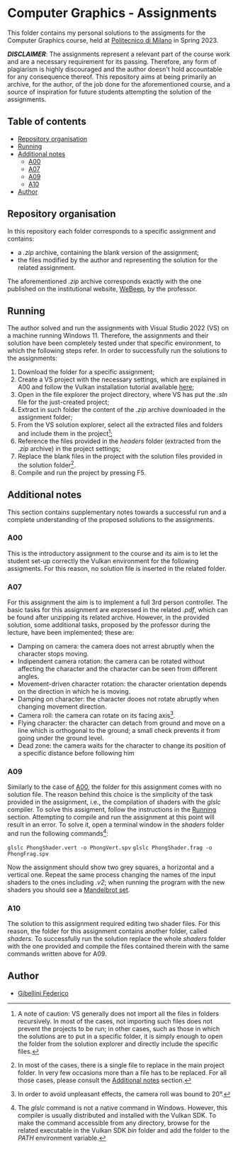 # Computer Graphics - Assignments
This folder contains my personal solutions to the assigments for the Computer Graphics course, held at [Politecnico di Milano](https://polimi.it) in Spring 2023. 

***DISCLAIMER***: The assignments represent a relevant part of the course work and are a necessary requirement for its passing. Therefore, any form of plagiarism is highly discouraged and the author doesn't hold accountable for any consequence thereof. This repository aims at being primarily an archive, for the author, of the job done for  the aforementioned course, and a source of inspiration for future students attempting the solution of the assignments.

## Table of contents
- [Repository organisation](#repository-organisation)
- [Running](#running)
- [Additional notes](#additional-notes)
  - [A00](#a00)
  - [A07](#a07)
  - [A09](#a09)
  - [A10](#a10)
- [Author](#author)


## Repository organisation
In this repository each folder corresponds to a specific assignment and contains:
- a *.zip* archive, containing the blank version of the assignment;
- the files modified by the author and representing the solution for the related assignment.

The aforementioned *.zip* archive corresponds exactly with the one published on the institutional website, [WeBeep](https://webeep.polimi.it), by the professor.

## Running
The author solved and run the assignments with Visual Studio 2022 (VS) on a machine running Windows 11. Therefore, the assignments and their solution have been completely tested under that specific environment, to which the following steps refer. In order to successfully run the solutions to the assignments:
1. Download the folder for a specific assignment;
2. Create a VS project with the necessary settings, which are explained in A00 and follow the Vulkan installation tutorial available [here](https://vulkan-tutorial.com/Development_environment);
3. Open in the file explorer the project directory, where VS has put the *.sln* file for the just-created project;
4. Extract in such folder the content of the *.zip* archive downloaded in the assignment folder;
5. From the VS solution explorer, select all the extracted files and folders and include them in the project[^inclusion];
6. Reference the files provided in the *headers* folder (extracted from the *.zip* archive) in the project settings;
7. Replace the blank files in the project with the solution files provided in the solution folder[^solutions].
8. Compile and run the project by pressing F5.

## Additional notes
This section contains supplementary notes towards a successful run and a complete understanding of the proposed solutions to the assignments.

### A00
This is the introductory assignment to the course and its aim is to let the student set-up correctly the Vulkan environment for the following assigments. For this reason, no solution file is inserted in the related folder.

### A07
For this assignment the aim is to implement a full 3rd person controller. The basic tasks for this assignment are expressed in the related *.pdf*, which can be found after unzipping its related archive. However, in the provided solution, some additional tasks, proposed by the professor during the lecture, have been implemented; these are:
- Damping on camera: the camera does not arrest abruptly when the character stops moving.
- Indipendent camera rotation: the camera can be rotated without affecting the character and the character can be seen from different angles.
- Movement-driven character rotation: the character orientation depends on the direction in which he is moving. 
- Damping on character: the character dooes not rotate abruptly when changing movement direction.
- Camera roll: the camera can rotate on its facing axis[^a07-camera-rot].
- Flying character: the character can detach from ground and move on a line which is orthogonal to the ground; a small check prevents it from going under the ground level.
- Dead zone: the camera waits for the character to change its position of a specific distance before following him

### A09
Similarly to the case of [A00](#a00), the folder for this assignment comes with no solution file. The reason behind this choice is the simplicity of the task provided in the assignment, i.e., the compilation of shaders with the *glslc* compiler. To solve this assigment, follow the instructions in the [Running](#running) section. Attempting to compile and run the assignment at this point will result in an error. To solve it, open a terminal window in the *shaders* folder and run the following commands[^glslc]:

`glslc PhongShader.vert -o PhongVert.spv`
`glslc PhongShader.frag -o PhongFrag.spv`

Now the assignment should show two grey squares, a horizontal and a vertical one. Repeat the same process changing the names of the input shaders to the ones including *.v2*; when running the program with the new shaders you should see a [Mandelbrot set](https://en.wikipedia.org/wiki/Mandelbrot_set). 

### A10
The solution to this assignment required editing two shader files. For this reason, the folder for this assignment contains another folder, called *shaders*. To successfully run the solution replace the whole *shaders* folder with the one provided and compile the files contained therein with the same commands written above for A09.

## Author
- [Gibellini Federico](https://github.com/gblfrc)

[^inclusion]: A note of caution: VS generally does not import all the files in folders recursively. In most of the cases, not importing such files does not prevent the projects to be run; in other cases, such as those in which the solutions are to put in a specific folder, it is simply enough to open the folder from the solution explorer and directly include the specific files.
[^solutions]: In most of the cases, there is a single file to replace in the main project folder. In very few occasions more than a file has to be replaced. For all those cases, please consult the [Additional notes](#additional-notes) section.
[^glslc]: The *glslc* command is not a native command in Windows. However, this compiler is usually distributed and installed with the Vulkan SDK. To make the command accessible from any directory, browse for the related executable in the Vulkan SDK *bin* folder and add the folder to the *PATH* environment variable. 
[^a07-camera-rot]: In order to avoid unpleasant effects, the camera roll was bound to 20°.
